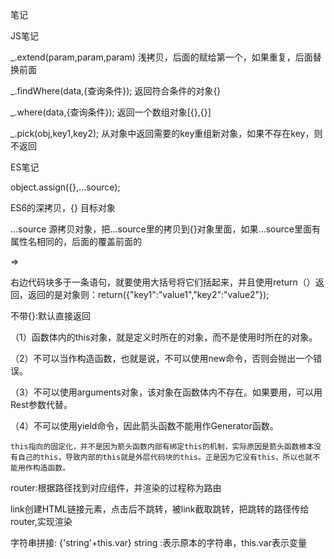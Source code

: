 笔记

JS笔记



_.extend(param,param,param)   浅拷贝，后面的赋给第一个，如果重复，后面替换前面

_.findWhere(data,{查询条件});     返回符合条件的对象{}

_.where(data,{查询条件});             返回一个数组对象[{},{}]

_.pick(obj,key1,key2);                    从对象中返回需要的key重组新对象，如果不存在key，则不返回





ES笔记



object.assign({},...source);

ES6的深拷贝，{} 目标对象

...source 源拷贝对象，把...source里的拷贝到{}对象里面，如果...source里面有属性名相同的，后面的覆盖前面的



=>

右边代码块多于一条语句，就要使用大括号将它们括起来，并且使用return（）返回，返回的是对象则：return({"key1":"value1","key2":"value2"});

不带{}:默认直接返回

（1）函数体内的this对象，就是定义时所在的对象，而不是使用时所在的对象。

（2）不可以当作构造函数，也就是说，不可以使用new命令，否则会抛出一个错误。

（3）不可以使用arguments对象，该对象在函数体内不存在。如果要用，可以用Rest参数代替。

（4）不可以使用yield命令，因此箭头函数不能用作Generator函数。

```
this指向的固定化，并不是因为箭头函数内部有绑定this的机制，实际原因是箭头函数根本没有自己的this，导致内部的this就是外层代码块的this。正是因为它没有this，所以也就不能用作构造函数。
```



router:根据路径找到对应组件，并渲染的过程称为路由

<Link to="/path">  link创建HTML链接元素，点击后不跳转，被link截取跳转，把跳转的路径传给router,实现渲染



字符串拼接:  {'string'+this.var}      string :表示原本的字符串，this.var表示变量

 